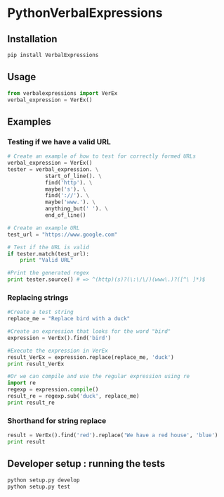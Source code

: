 PythonVerbalExpressions
=======================

## Installation
```bash
pip install VerbalExpressions
```
## Usage
```python
from verbalexpressions import VerEx
verbal_expression = VerEx()
```
## Examples

### Testing if we have a valid URL
```python
# Create an example of how to test for correctly formed URLs
verbal_expression = VerEx()
tester = verbal_expression. \
            start_of_line(). \
            find('http'). \
            maybe('s'). \
            find('://'). \
            maybe('www.'). \
            anything_but(' '). \
            end_of_line()

# Create an example URL
test_url = "https://www.google.com"

# Test if the URL is valid
if tester.match(test_url):
    print "Valid URL"

#Print the generated regex
print tester.source() # => ^(http)(s)?(\:\/\/)(www\.)?([^\ ]*)$
```
### Replacing strings
```python
#Create a test string
replace_me = "Replace bird with a duck"

#Create an expression that looks for the word "bird"
expression = VerEx().find('bird')

#Execute the expression in VerEx
result_VerEx = expression.replace(replace_me, 'duck')
print result_VerEx

#Or we can compile and use the regular expression using re
import re
regexp = expression.compile()
result_re = regexp.sub('duck', replace_me)
print result_re
```
### Shorthand for string replace
```python
result = VerEx().find('red').replace('We have a red house', 'blue')
print result
```

## Developer setup : running the tests
```bash
python setup.py develop
python setup.py test
```
